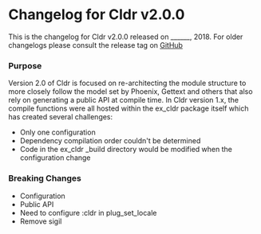 # Changelog for Cldr v2.0.0

This is the changelog for Cldr v2.0.0 released on ______, 2018.  For older changelogs please consult the release tag on [GitHub](https://github.com/kipcole9/cldr/tags)

### Purpose

Version 2.0 of Cldr is focused on re-architecting the module structure to more closely follow the model set by Phoenix, Gettext and others that also rely on generating a public API at compile time.  In Cldr version 1.x, the compile functions were all hosted within the ex_cldr package itself which has created several challenges:

* Only one configuration
* Dependency compilation order couldn't be determined
* Code in the ex_cldr _build directory would be modified when the configuration change

### Breaking Changes

* Configuration
* Public API
* Need to configure :cldr in plug_set_locale
* Remove sigil



